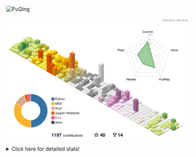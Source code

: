 ![PuQing](https://user-images.githubusercontent.com/27223114/171565019-9a56fae6-b08b-421f-99db-7e830da42371.png)

![](./profile-3d-contrib/profile-season-animate.svg)

<details>
<summary>Click here for detailed stats!</summary>

<!--START_SECTION:waka-->
![Lines of code](https://img.shields.io/badge/From%20Hello%20World%20I%27ve%20Written-1.4%20million%20lines%20of%20code-blue)

**🐱 My GitHub Data** 

> 📦 399.8 kB Used in GitHub's Storage 
 > 
> 🚫 Not Opted to Hire
 > 
> 📜 51 Public Repositories 
 > 
> 🔑 29 Private Repositories 
 > 
**I'm an Early 🐤** 

```text
🌞 Morning                496 commits         ██░░░░░░░░░░░░░░░░░░░░░░░   06.36 % 
🌆 Daytime                3510 commits        ███████████░░░░░░░░░░░░░░   44.99 % 
🌃 Evening                1791 commits        ██████░░░░░░░░░░░░░░░░░░░   22.96 % 
🌙 Night                  2005 commits        ██████░░░░░░░░░░░░░░░░░░░   25.70 % 
```


📊 **This Week I Spent My Time On** 

```text
💬 Programming Languages: 
Browsing                 11 hrs 41 mins      ███████░░░░░░░░░░░░░░░░░░   27.61 % 
Other                    8 hrs 28 mins       █████░░░░░░░░░░░░░░░░░░░░   20.02 % 
Python                   5 hrs 19 mins       ███░░░░░░░░░░░░░░░░░░░░░░   12.59 % 
Fish Touching            3 hrs 48 mins       ██░░░░░░░░░░░░░░░░░░░░░░░   09.01 % 
C++                      3 hrs 45 mins       ██░░░░░░░░░░░░░░░░░░░░░░░   08.86 % 

🔥 Editors: 
Chrome                   22 hrs 19 mins      █████████████░░░░░░░░░░░░   52.71 % 
VS Code                  19 hrs 12 mins      ███████████░░░░░░░░░░░░░░   45.37 % 
fish                     26 mins             ░░░░░░░░░░░░░░░░░░░░░░░░░   01.06 % 
Obsidian                 21 mins             ░░░░░░░░░░░░░░░░░░░░░░░░░   00.86 % 

💻 Operating System: 
Mac                      23 hrs 7 mins       ██████████████░░░░░░░░░░░   54.63 % 
Linux                    12 hrs 45 mins      ████████░░░░░░░░░░░░░░░░░   30.13 % 
WSL                      6 hrs 27 mins       ████░░░░░░░░░░░░░░░░░░░░░   15.24 % 
```


<!--END_SECTION:waka-->
</details>
